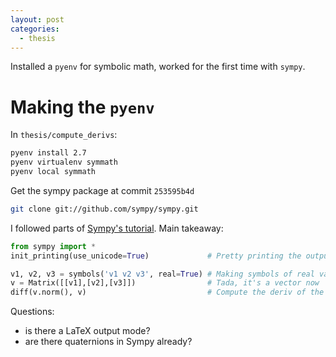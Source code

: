 ```yaml
---
layout: post
categories:
  - thesis
---
```


Installed a `pyenv` for symbolic math, worked for the first time with `sympy`.

# Making the `pyenv`

In `thesis/compute_derivs`:
```bash
pyenv install 2.7
pyenv virtualenv symmath
pyenv local symmath
```

Get the sympy package at commit `253595b4d`
```bash
git clone git://github.com/sympy/sympy.git
```

I followed parts of [Sympy's tutorial](http://docs.sympy.org/latest/tutorial/index.html). Main takeaway:
```python
from sympy import *
init_printing(use_unicode=True)             # Pretty printing the output

v1, v2, v3 = symbols('v1 v2 v3', real=True) # Making symbols of real values
v = Matrix([[v1],[v2],[v3]])                # Tada, it's a vector now
diff(v.norm(), v)                           # Compute the deriv of the norm
```

Questions:
- is there a LaTeX output mode?
- are there quaternions in Sympy already?
